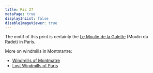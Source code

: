 ```yaml
---
title: Ric 27
metaPage: true
displayInList: false
disableImageViewer: true
---
```


The motif of this print is certainly the [Le Moulin de la Galette](https://en.wikipedia.org/wiki/Moulin_de_la_Galette) (Moulin du Radet) in Paris.

More on windmills in Montmartre:
* [Windmills of Montmatre](https://frenchmoments.eu/windmills-of-montmartre-paris/)
* [Lost Windmills of Paris](https://www.solosophie.com/lost-paris-windmills/)
